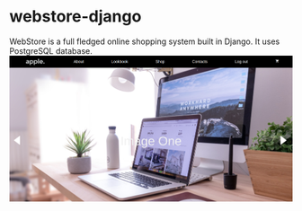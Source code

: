 # webstore-django

WebStore is a full fledged online shopping system built in Django. It uses PostgreSQL database.
![Screenshot](scrshot.png)
